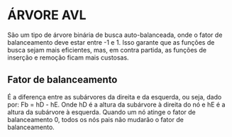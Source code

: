 # ÁRVORE AVL
São um tipo de árvore binária de busca auto-balanceada, onde o fator de balanceamento deve estar entre -1 e 1. 
Isso garante que as funções de busca sejam mais eficientes, mas, em contra partida, as funções de inserção e remoção ficam mais custosas.

## Fator de balanceamento
É a diferença entre as subárvores da direita e da esquerda, ou seja, dado por: Fb = hD - hE.
Onde hD é a altura da subárvore à direita do nó e hE é a altura da subárvore à esquerda.
Quando um nó atinge o fator de balanceamento 0, todos os nós pais não mudarão o fator de balanceamento.